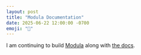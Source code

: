 ```yaml
---
layout: post
title: "Modula Documentation"
date: 2025-06-22 12:00:00 -0700
emoji: "🔧"
---
```

I am continuing to build <a href="#">Modula</a> along with <a href="#">the docs</a>.